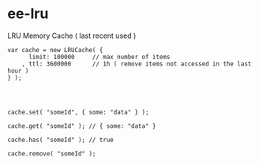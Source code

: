 ee-lru
======

LRU Memory Cache ( last recent used )




	var cache = new LRUCache( {
		  limit: 100000  	// max number of items
		, ttl: 3600000 		// 1h ( remove items not accessed in the last hour )
	} );




	cache.set( "someId", { some: "data" } );

	cache.get( "someId" ); // { some: "data" }

	cache.has( "someId" ); // true

	cache.remove( "someId" );